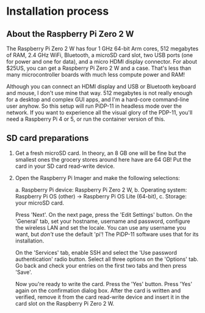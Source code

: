 # Installation process

## About the Raspberry Pi Zero 2 W
The Raspberry Pi Zero 2 W has four 1 GHz 64-bit Arm cores, 512
megabytes of RAM, 2.4 GHz WiFi, Bluetooth, a microSD card slot,
two USB ports (one for power and one for data), and a micro HDMI
display connector. For about $25US, you can get a Raspberry Pi
Zero 2 W and a case. That's less than many microcontroller boards
with much less compute power and RAM!

Although you can connect an HDMI display and USB or Bluetooth
keyboard and mouse, I don't use mine that way. 512 megabytes
is not really enough for a desktop and complex GUI apps, and
I'm a hard-core command-line user anyhow. So this setup will
run PiDP-11 in headless mode over the network. If you want
to experience all the visual glory of the PDP-11, you'll need a
Raspberry Pi 4 or 5, or run the container version of this.

## SD card preparations

1. Get a fresh microSD card. In theory, an 8 GB one will be fine
but the smallest ones the grocery stores around here have are 64 GB!
Put the card in your SD card read-write device.

2. Open the Raspberry Pi Imager and make the following selections:

    a. Raspberry Pi device: Raspberry Pi Zero 2 W,
    b. Operating system: Raspberry Pi OS (other) -> Raspberry Pi OS Lite (64-bit),
    c. Storage: your microSD card.

    Press 'Next'. On the next page, press the 'Edit Settings' button.
    On the 'General' tab, set your hostname, username and password,
    configure the wireless LAN and set the locale. You can use any
    username you want, but *don't* use the default 'pi'! The PiDP-11
    software uses that for its installation.

    On the 'Services' tab, enable SSH and select the 'Use password
    authentication' radio button. Select all three options on the
    'Options' tab. Go back and check your entries on the first two
    tabs and then press 'Save'.

    Now you're ready to write the card. Press the 'Yes' button. Press
    'Yes' again on the confirmation dialog box. After the card is
    written and verified, remove it from the card read-write device
    and insert it in the card slot on the Raspberry Pi Zero 2 W.
